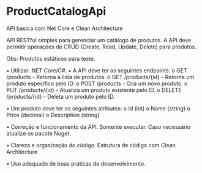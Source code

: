 # ProductCatalogApi
API basica com Net Core e Clean Architecture

API RESTful simples para gerenciar um catálogo de produtos. 
A API deve permitir operações de CRUD (Create, Read, Update, Delete) para produtos.

Obs: Produtos estáticos para teste.

• Utilizar .NET Core/C#.
• A API deve ter as seguintes endpoints:
    o GET /products - Retorna a lista de produtos.
    o GET /products/{id} - Retorna um produto específico pelo ID.
    o POST /products - Cria um novo produto.
    o PUT /products/{id} - Atualiza um produto existente pelo ID.
    o DELETE /products/{id} - Deleta um produto pelo ID.

• Um produto deve ter os seguintes atributos:
    o Id (int)
    o Name (string)
    o Price (decimal)
    o Description (string)

• Correção e funcionamento da API.
    Somente executar.
    Caso necessário atualize os pacote Nuget.

• Clareza e organização do código.
    Estrutura de código com Clean Architecture

• Uso adequado de boas práticas de desenvolvimento.
